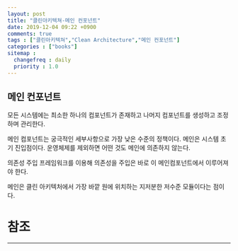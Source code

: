 ```yaml
---
layout: post
title: "클린아키텍쳐-메인 컨포넌트"
date: 2019-12-04 09:22 +0900
comments: true
tags : ["클린아키텍쳐","Clean Architecture","메인 컨포넌트"]
categories : ["books"]
sitemap :
  changefreq : daily
  priority : 1.0
---
```


## 메인 컨포넌트

모든 시스템에는 최소한 하나의 컴포넌트가 존재하고 나머지 컴포넌트를 생성하고 조정하며 관리한다.

메인 컴포넌트는 궁극적인 세부사항으로 가장 낮은 수준의 정책이다.
메인은 시스템 초기 진입점이다. 운영체제를 제외하면 어떤 것도 메인에 의존하지 않는다.

의존성 주입 프레임워크를 이용해 의존성을 주입은 바로 이 메인컴포넌트에서 이루어져야 한다.

메인은 클린 아키텍처에서 가장 바깥 원에 위치하는 지저분한 저수준 모듈이다는 점이다.

# 참조
-----



